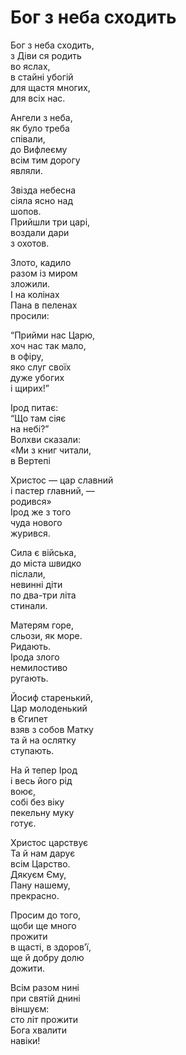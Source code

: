 Бог з неба сходить
================================================================

Бог з неба сходить,  
з Діви ся родить<br>во яслах,  
в стайні убогій  
для щастя многих,<br>для всіх нас.

Ангели з неба,  
як було треба<br>співали,  
до Вифлеєму  
всім тим дорогу<br>являли.

Звізда небесна  
сіяла ясно над<br>шопов.  
Прийшли три царі,  
воздали дари</br>з охотов.

Злото, кадило  
разом із миром<br>зложили.  
І на колінах  
Пана в пеленах<br>просили:

<q>Прийми нас Царю,  
хоч нас так мало,<br>в офіру,  
яко слуг своїх  
дуже убогих<br>і щирих!</q>

Ірод питає:  
<q>Що там сіяє<br>на небі?</q>  
Волхви сказали:  
«Ми з книг читали,<br>в Вертепі

Христос — цар славний  
і пастер главний, —<br>родився»  
Ірод же з того  
чуда нового<br>журився.

Cила є війська,  
до міста швидко<br>післали,  
невинні діти  
по два-три літа<br>стинали.

Матерям горе,  
сльози, як море.<br>Ридають.  
Ірода злого  
немилостиво<br>ругають.

Йосиф старенький,  
Цар молоденький<br>в Єгипет  
взяв з собов Матку  
та й на ослятку<br>ступають.

На й тепер Ірод  
і весь його рід<br>воює,  
собі без віку  
пекельну муку<br>готує.

Христос царствує  
Та й нам дарує<br>всім Царство.  
Дякуєм Єму,  
Пану нашему,<br>прекрасно.

Просим до того,  
щоби ще много<br>прожити  
в щасті, в здоровʼї,  
ще й добру долю<br>дожити.

Всім разом нині  
при святій днині<br>віншуєм:  
сто літ прожити  
Бога хвалити<br>навіки!
